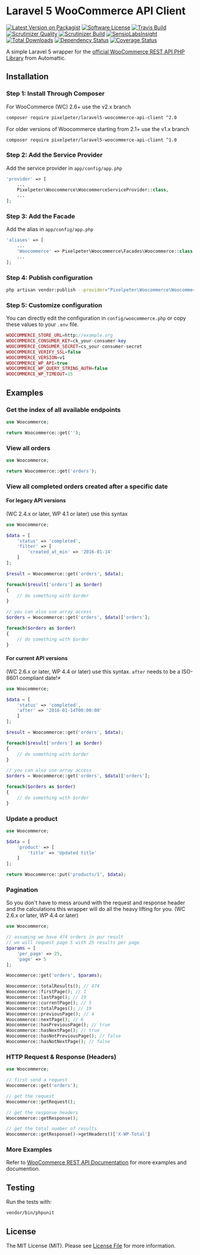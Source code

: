 # Laravel 5 WooCommerce API Client

[![Latest Version on Packagist](https://img.shields.io/packagist/v/pixelpeter/laravel5-woocommerce-api-client.svg?style=flat-square)](https://packagist.org/packages/pixelpeter/laravel5-woocommerce-api-client)
[![Software License](https://img.shields.io/badge/license-MIT-brightgreen.svg?style=flat-square)](LICENSE.md)
[![Travis Build](https://img.shields.io/travis/pixelpeter/laravel5-woocommerce-api-client/master.svg?style=flat-square)](https://travis-ci.org/pixelpeter/laravel5-woocommerce-api-client)
[![Scrutinizer Quality](https://img.shields.io/scrutinizer/g/pixelpeter/laravel5-woocommerce-api-client.svg?style=flat-square)](https://scrutinizer-ci.com/g/pixelpeter/laravel5-woocommerce-api-client)
[![Scrutinizer Build](https://img.shields.io/scrutinizer/build/g/pixelpeter/laravel5-woocommerce-api-client.svg?style=flat-square)](https://scrutinizer-ci.com/g/pixelpeter/laravel5-woocommerce-api-client)
[![SensioLabsInsight](https://img.shields.io/sensiolabs/i/edfbddc6-ccbc-425c-9db8-726a5bc371e7.svg?style=flat-square)](https://insight.sensiolabs.com/projects/edfbddc6-ccbc-425c-9db8-726a5bc371e7)
[![Total Downloads](https://img.shields.io/packagist/dt/pixelpeter/laravel5-woocommerce-api-client.svg?style=flat-square)](https://packagist.org/packages/pixelpeter/laravel5-woocommerce-api-client)
[![Dependency Status](https://www.versioneye.com/user/projects/56f9414235630e0034fda5a5/badge.svg?style=flat)](https://www.versioneye.com/user/projects/56f9414235630e0034fda5a5)
[![Coverage Status](https://coveralls.io/repos/github/pixelpeter/laravel5-woocommerce-api-client/badge.svg?branch=master)](https://coveralls.io/github/pixelpeter/laravel5-woocommerce-api-client?branch=master)

A simple Laravel 5 wrapper for the [official WooCommerce REST API PHP Library](https://github.com/woothemes/wc-api-php) from Automattic.

## Installation

### Step 1: Install Through Composer

For WooCommerce (WC) 2.6+ use the v2.x branch
``` bash
composer require pixelpeter/laravel5-woocommerce-api-client ^2.0
```

For older versions of Woocommerce starting from 2.1+ use the v1.x branch
``` bash
composer require pixelpeter/laravel5-woocommerce-api-client ^1.0
```

### Step 2: Add the Service Provider
Add the service provider in `app/config/app.php`
```php
'provider' => [
    ...
    Pixelpeter\Woocommerce\WoocommerceServiceProvider::class,
    ...
];
```

### Step 3: Add the Facade
Add the alias in `app/config/app.php`
```php
'aliases' => [
    ...
    'Woocommerce' => Pixelpeter\Woocommerce\Facades\Woocommerce::class,
    ...
];
```

### Step 4: Publish configuration
``` bash
php artisan vendor:publish --provider="Pixelpeter\Woocommerce\WoocommerceServiceProvider"
```

### Step 5: Customize configuration
You can directly edit the configuration in `config/woocommerce.php` or copy these values to your `.env` file.
```php
WOOCOMMERCE_STORE_URL=http://example.org
WOOCOMMERCE_CONSUMER_KEY=ck_your-consumer-key
WOOCOMMERCE_CONSUMER_SECRET=cs_your-consumer-secret
WOOCOMMERCE_VERIFY_SSL=false
WOOCOMMERCE_VERSION=v1
WOOCOMMERCE_WP_API=true
WOOCOMMERCE_WP_QUERY_STRING_AUTH=false
WOOCOMMERCE_WP_TIMEOUT=15
```

## Examples

### Get the index of all available endpoints
```php
use Woocommerce;

return Woocommerce::get('');
```

### View all orders
```php
use Woocommerce;

return Woocommerce::get('orders');
```

### View all completed orders created after a specific date
#### For legacy API versions 
(WC 2.4.x or later, WP 4.1 or later) use this syntax

```php
use Woocommerce;

$data = [
    'status' => 'completed',
    'filter' => [
        'created_at_min' => '2016-01-14'
    ]
];

$result = Woocommerce::get('orders', $data);

foreach($result['orders'] as $order)
{
    // do something with $order
}

// you can also use array access
$orders = Woocommerce::get('orders', $data)['orders'];

foreach($orders as $order)
{
    // do something with $order
}
```

#### For current API versions 
(WC 2.6.x or later, WP 4.4 or later) use this syntax.
`after` needs to be a ISO-8601 compliant date!≠

```php
use Woocommerce;

$data = [
    'status' => 'completed',
    'after' => '2016-01-14T00:00:00'
    ]
];

$result = Woocommerce::get('orders', $data);

foreach($result['orders'] as $order)
{
    // do something with $order
}

// you can also use array access
$orders = Woocommerce::get('orders', $data)['orders'];

foreach($orders as $order)
{
    // do something with $order
}
```

### Update a product
```php
use Woocommerce;

$data = [
    'product' => [
        'title' => 'Updated title'
    ]
];

return Woocommerce::put('products/1', $data);
```

### Pagination
So you don't have to mess around with the request and response header and the calculations this wrapper will do all the heavy lifting for you.
(WC 2.6.x or later, WP 4.4 or later) 

```php
use Woocommerce;

// assuming we have 474 orders in pur result
// we will request page 5 with 25 results per page
$params = [
    'per_page' => 25,
    'page' => 5
];

Woocommerce::get('orders', $params);

Woocommerce::totalResults(); // 474
Woocommerce::firstPage(); // 1
Woocommerce::lastPage(); // 19
Woocommerce::currentPage(); // 5 
Woocommerce::totalPages(); // 19
Woocommerce::previousPage(); // 4
Woocommerce::nextPage(); // 6
Woocommerce::hasPreviousPage(); // true 
Woocommerce::hasNextPage(); // true
Woocommerce::hasNotPreviousPage(); // false 
Woocommerce::hasNotNextPage(); // false
```

### HTTP Request & Response (Headers)

```php
use Woocommerce;

// first send a request
Woocommerce::get('orders');

// get the request
Woocommerce::getRequest();

// get the response headers
Woocommerce::getResponse();

// get the total number of results
Woocommerce::getResponse()->getHeaders()['X-WP-Total']
```


### More Examples
Refer to [WooCommerce REST API Documentation](https://woocommerce.github.io/woocommerce-rest-api-docs) for more examples and documention.

## Testing
Run the tests with:
```bash
vendor/bin/phpunit
```

## License

The MIT License (MIT). Please see [License File](LICENSE.md) for more information.
